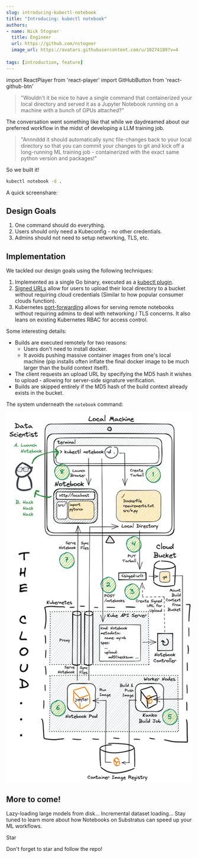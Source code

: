 ```yaml
---
slug: introducing-kubectl-notebook
title: "Introducing: kubectl notebook"
authors:
- name: Nick Stogner
  title: Engineer
  url: https://github.com/nstogner
  image_url: https://avatars.githubusercontent.com/u/10274189?v=4

tags: [introduction, feature]
---
```


import ReactPlayer from 'react-player'
import GitHubButton from 'react-github-btn'

<blockquote>
"Wouldn't it be nice to have a single command that containerized your local directory and served it as a Jupyter Notebook running on a machine with a bunch of GPUs attached?"
</blockquote>

The conversation went something like that while we daydreamed about our preferred workflow in the midst of developing a LLM training job.

<blockquote>
"Annnddd it should automatically sync file-changes back to your local directory so that you can commit your changes to git and kick off a long-running ML training job - containerized with the exact same python version and packages!"
</blockquote>

So we built it!

```bash
kubectl notebook -d .
```

A quick screenshare:

<ReactPlayer playing controls url='/video/notebook.mp4' width='100%' height='100%' />

## Design Goals

1. One command should do everything.
2. Users should only need a Kubeconfig - no other credentials.
3. Admins should not need to setup networking, TLS, etc.

## Implementation

We tackled our design goals using the following techniques:

1. Implemented as a single Go binary, executed as a [kubectl plugin](https://kubernetes.io/docs/tasks/extend-kubectl/kubectl-plugins/).
2. [Signed URLs](https://cloud.google.com/storage/docs/access-control/signed-urls) allow for users to upload their local directory to a bucket without requiring cloud credentials (Similar to how popular consumer clouds function).
3. Kubernetes [port-forwarding](https://kubernetes.io/docs/tasks/access-application-cluster/port-forward-access-application-cluster/) allows for serving remote notebooks without requiring admins to deal with networking / TLS concerns. It also leans on existing Kubernetes RBAC for access control.

Some interesting details:

* Builds are executed remotely for two reasons:
  * Users don't need to install docker.
  * It avoids pushing massive container images from one's local machine (pip installs often inflate the final docker image to be much larger than the build context itself).
* The client requests an upload URL by specifying the MD5 hash it wishes to upload - allowing for server-side signature verification.
* Builds are skipped entirely if the MD5 hash of the build context already exists in the bucket.

The system underneath the `notebook` command:

<img src="/img/diagrams/kubectl-notebook.excalidraw.png" />

## More to come!

Lazy-loading large models from disk...
Incremental dataset loading...
Stay tuned to learn more about how Notebooks on Substratus can speed up your ML workflows.

<GitHubButton href="https://github.com/substratusai/substratus" data-icon="octicon-star" data-size="large" data-show-count="true" aria-label="Star substratusai/substratus on GitHub">Star</GitHubButton>

Don't forget to star and follow the repo!

